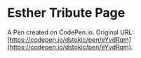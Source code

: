 # Esther Tribute Page

A Pen created on CodePen.io. Original URL: [https://codepen.io/dstokic/pen/eYvdRqm](https://codepen.io/dstokic/pen/eYvdRqm).


